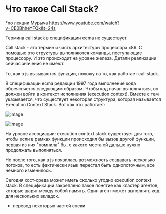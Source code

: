 # Что такое Call Stack?

*по лекции Мурыча https://www.youtube.com/watch?v=CE0BhheYFQk&t=24s

Термина call stack в спецификации ecma не существует.

Call stack - это термин и часть архитектуры процессора х86. С помощью это структуры выполняются команды, поступающие процессору. И это происходит на уровне железа. Детали реализации сейчас значения не имеют.

То, как в js вызываются функции, похожу на то, как работает call stack. 

В спецификации ecma редакции 1997 года выполнение кода объеясняется следующим образом.
Чтобы код начал выполняться, он должен войти в контекст исполнения (execution context). Вместе с тем указывается, что существует некоторая структура, которая называется Execution Context Stack. 
Вот как это работает:

![image](https://github.com/AlinaLaniuk/interview/assets/101401177/8d3eec5f-1115-402b-8804-e75ee1aba399)


![image](https://github.com/AlinaLaniuk/interview/assets/101401177/f7e3da75-104e-4cfe-b6fc-dda9f116c4e8)

На уровне ассоциации: execution context stack существует для того, чтобы если в рамках функции происходил бы вызов другой функции, первая из них "помнила" бы, с какого места ей дальше нужно продолжать выполняться.


Но после того, как в js появилась возможность создавать несколько потоков, то есть фактически язык перестал быть однопоточным, все немного изменилось.

Сегодня хост-среда может иметь сколько угодно execution context stack. 
В спецификации закреплено такое понятие как кластер агентов, которые шарят между собой память.
Один агент может выполнять код для нескольких вкладок.

* перевод некоторых частей спеки

